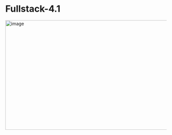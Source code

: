 # Fullstack-4.1
<img width="794" height="344" alt="image" src="https://github.com/user-attachments/assets/c0232cb6-6dc4-4ff7-8a4a-09f7e473c822" />
